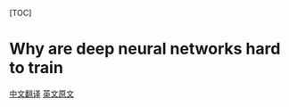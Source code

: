[TOC]

# Why are deep neural networks hard to train

[中文翻译](https://www.jianshu.com/p/917f71b06499)
[英文原文](http://neuralnetworksanddeeplearning.com/chap5.html)

